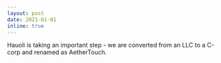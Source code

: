 ```yaml
---
layout: post
date: 2021-01-01
inline: true
---
```


Hauoli is taking an important step - we are converted from an LLC to a C-corp and renamed as AetherTouch.
